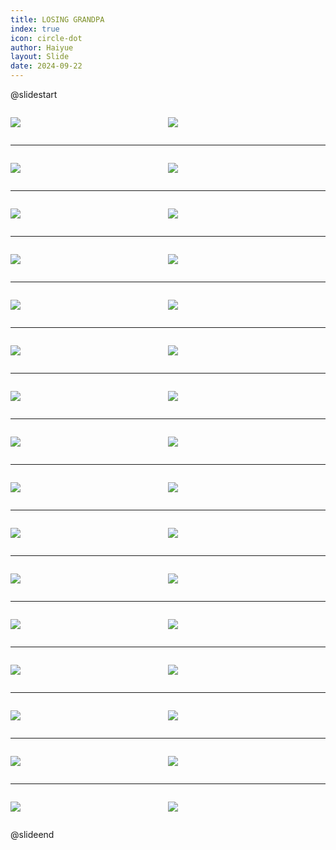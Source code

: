 ```yaml
---
title: LOSING GRANDPA
index: true
icon: circle-dot
author: Haiyue
layout: Slide
date: 2024-09-22
---
```

 
@slidestart

<div style="display:flex">
<div style="flex:1">

![](https://raw.githubusercontent.com/yclord/reading/refs/heads/master/english/Level-S/LOSING%20GRANDPA/001.webp)
</div>
<div style="flex:1">

![](https://raw.githubusercontent.com/yclord/reading/refs/heads/master/english/Level-S/LOSING%20GRANDPA/002.webp)
</div>
</div>

---

<div style="display:flex">
<div style="flex:1">

![](https://raw.githubusercontent.com/yclord/reading/refs/heads/master/english/Level-S/LOSING%20GRANDPA/003.webp)
</div>
<div style="flex:1">

![](https://raw.githubusercontent.com/yclord/reading/refs/heads/master/english/Level-S/LOSING%20GRANDPA/004.webp)
</div>
</div>

---

<div style="display:flex">
<div style="flex:1">

![](https://raw.githubusercontent.com/yclord/reading/refs/heads/master/english/Level-S/LOSING%20GRANDPA/005.webp)
</div>
<div style="flex:1">

![](https://raw.githubusercontent.com/yclord/reading/refs/heads/master/english/Level-S/LOSING%20GRANDPA/006.webp)
</div>
</div>

---

<div style="display:flex">
<div style="flex:1">

![](https://raw.githubusercontent.com/yclord/reading/refs/heads/master/english/Level-S/LOSING%20GRANDPA/007.webp)
</div>
<div style="flex:1">

![](https://raw.githubusercontent.com/yclord/reading/refs/heads/master/english/Level-S/LOSING%20GRANDPA/008.webp)
</div>
</div>

---

<div style="display:flex">
<div style="flex:1">

![](https://raw.githubusercontent.com/yclord/reading/refs/heads/master/english/Level-S/LOSING%20GRANDPA/009.webp)
</div>
<div style="flex:1">

![](https://raw.githubusercontent.com/yclord/reading/refs/heads/master/english/Level-S/LOSING%20GRANDPA/010.webp)
</div>
</div>

---

<div style="display:flex">
<div style="flex:1">

![](https://raw.githubusercontent.com/yclord/reading/refs/heads/master/english/Level-S/LOSING%20GRANDPA/011.webp)
</div>
<div style="flex:1">

![](https://raw.githubusercontent.com/yclord/reading/refs/heads/master/english/Level-S/LOSING%20GRANDPA/012.webp)
</div>
</div>

---

<div style="display:flex">
<div style="flex:1">

![](https://raw.githubusercontent.com/yclord/reading/refs/heads/master/english/Level-S/LOSING%20GRANDPA/013.webp)
</div>
<div style="flex:1">

![](https://raw.githubusercontent.com/yclord/reading/refs/heads/master/english/Level-S/LOSING%20GRANDPA/014.webp)
</div>
</div>

---

<div style="display:flex">
<div style="flex:1">

![](https://raw.githubusercontent.com/yclord/reading/refs/heads/master/english/Level-S/LOSING%20GRANDPA/015.webp)
</div>
<div style="flex:1">

![](https://raw.githubusercontent.com/yclord/reading/refs/heads/master/english/Level-S/LOSING%20GRANDPA/016.webp)
</div>
</div>

---

<div style="display:flex">
<div style="flex:1">

![](https://raw.githubusercontent.com/yclord/reading/refs/heads/master/english/Level-S/LOSING%20GRANDPA/017.webp)
</div>
<div style="flex:1">

![](https://raw.githubusercontent.com/yclord/reading/refs/heads/master/english/Level-S/LOSING%20GRANDPA/018.webp)
</div>
</div>

---

<div style="display:flex">
<div style="flex:1">

![](https://raw.githubusercontent.com/yclord/reading/refs/heads/master/english/Level-S/LOSING%20GRANDPA/019.webp)
</div>
<div style="flex:1">

![](https://raw.githubusercontent.com/yclord/reading/refs/heads/master/english/Level-S/LOSING%20GRANDPA/020.webp)
</div>
</div>

---

<div style="display:flex">
<div style="flex:1">

![](https://raw.githubusercontent.com/yclord/reading/refs/heads/master/english/Level-S/LOSING%20GRANDPA/021.webp)
</div>
<div style="flex:1">

![](https://raw.githubusercontent.com/yclord/reading/refs/heads/master/english/Level-S/LOSING%20GRANDPA/022.webp)
</div>
</div>

---

<div style="display:flex">
<div style="flex:1">

![](https://raw.githubusercontent.com/yclord/reading/refs/heads/master/english/Level-S/LOSING%20GRANDPA/023.webp)
</div>
<div style="flex:1">

![](https://raw.githubusercontent.com/yclord/reading/refs/heads/master/english/Level-S/LOSING%20GRANDPA/024.webp)
</div>
</div>

---

<div style="display:flex">
<div style="flex:1">

![](https://raw.githubusercontent.com/yclord/reading/refs/heads/master/english/Level-S/LOSING%20GRANDPA/025.webp)
</div>
<div style="flex:1">

![](https://raw.githubusercontent.com/yclord/reading/refs/heads/master/english/Level-S/LOSING%20GRANDPA/026.webp)
</div>
</div>

---

<div style="display:flex">
<div style="flex:1">

![](https://raw.githubusercontent.com/yclord/reading/refs/heads/master/english/Level-S/LOSING%20GRANDPA/027.webp)
</div>
<div style="flex:1">

![](https://raw.githubusercontent.com/yclord/reading/refs/heads/master/english/Level-S/LOSING%20GRANDPA/028.webp)
</div>
</div>

---

<div style="display:flex">
<div style="flex:1">

![](https://raw.githubusercontent.com/yclord/reading/refs/heads/master/english/Level-S/LOSING%20GRANDPA/029.webp)
</div>
<div style="flex:1">

![](https://raw.githubusercontent.com/yclord/reading/refs/heads/master/english/Level-S/LOSING%20GRANDPA/030.webp)
</div>
</div>

---

<div style="display:flex">
<div style="flex:1">

![](https://raw.githubusercontent.com/yclord/reading/refs/heads/master/english/Level-S/LOSING%20GRANDPA/031.webp)
</div>
<div style="flex:1">

![](https://raw.githubusercontent.com/yclord/reading/refs/heads/master/english/Level-S/LOSING%20GRANDPA/032.webp)
</div>
</div>

@slideend